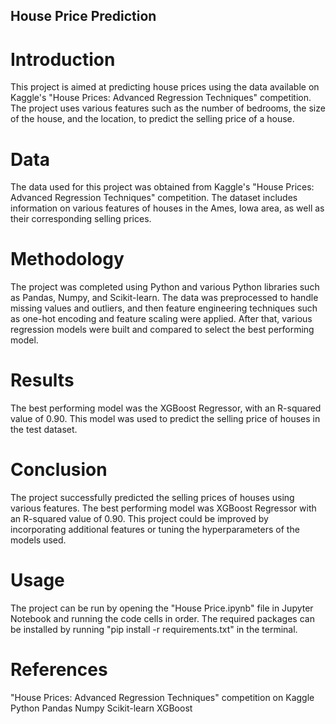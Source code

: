 ## House Price Prediction
# Introduction
This project is aimed at predicting house prices using the data available on Kaggle's "House Prices: Advanced Regression Techniques" competition. The project uses various features such as the number of bedrooms, the size of the house, and the location, to predict the selling price of a house.

# Data
The data used for this project was obtained from Kaggle's "House Prices: Advanced Regression Techniques" competition. The dataset includes information on various features of houses in the Ames, Iowa area, as well as their corresponding selling prices.

# Methodology
The project was completed using Python and various Python libraries such as Pandas, Numpy, and Scikit-learn. The data was preprocessed to handle missing values and outliers, and then feature engineering techniques such as one-hot encoding and feature scaling were applied. After that, various regression models were built and compared to select the best performing model.

# Results
The best performing model was the XGBoost Regressor, with an R-squared value of 0.90. This model was used to predict the selling price of houses in the test dataset.

# Conclusion
The project successfully predicted the selling prices of houses using various features. The best performing model was XGBoost Regressor with an R-squared value of 0.90. This project could be improved by incorporating additional features or tuning the hyperparameters of the models used.

# Usage
The project can be run by opening the "House Price.ipynb" file in Jupyter Notebook and running the code cells in order. The required packages can be installed by running "pip install -r requirements.txt" in the terminal.

# References
"House Prices: Advanced Regression Techniques" competition on Kaggle
Python
Pandas
Numpy
Scikit-learn
XGBoost

